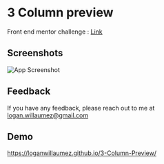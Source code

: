 
# 3 Column preview

Front end mentor challenge : [Link](https://www.frontendmentor.io/solutions/3columnpreview-FR5iEixnn)


## Screenshots

![App Screenshot](https://user-images.githubusercontent.com/60406970/132373812-65e86eae-6418-4819-825d-1686b4361780.png)

  
## Feedback

If you have any feedback, please reach out to me at logan.willaumez@gmail.com

  
## Demo

https://loganwillaumez.github.io/3-Column-Preview/

  
